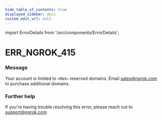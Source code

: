 ```yaml
---
hide_table_of_contents: true
displayed_sidebar: docs
custom_edit_url: null
---
```


import ErrorDetails from '/src/components/ErrorDetails';

# ERR_NGROK_415

### Message
Your account is limited to `<MAX>` reserved domains. Email sales@ngrok.com to purchase additional domains.

### Further help
If you're having trouble resolving this error, please reach out to [support@ngrok.com](mailto:support@ngrok.com?subject=Help%20with%20ERR_NGROK_415)

<ErrorDetails error='err_ngrok_415' />
